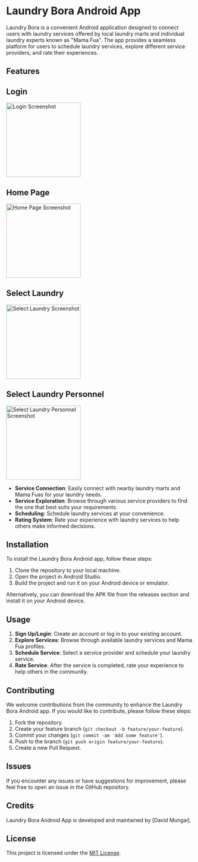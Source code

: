 # Laundry Bora Android App

Laundry Bora is a convenient Android application designed to connect users with laundry services offered by local laundry marts and individual laundry experts known as "Mama Fua". The app provides a seamless platform for users to schedule laundry services, explore different service providers, and rate their experiences.

## Features

## Login
<img src="https://github.com/dmungai97/LAUNDRY_BORA/assets/64370903/63172691-90e1-4c67-bf52-43556c27719f" alt="Login Screenshot" width="200">

## Home Page
<img src="https://github.com/dmungai97/LAUNDRY_BORA/assets/64370903/aa81796e-700c-4ab3-ae10-5d1b65d49fe2" alt="Home Page Screenshot" width="200">

## Select Laundry
<img src="https://github.com/dmungai97/LAUNDRY_BORA/assets/64370903/df3cb3bb-8b44-4e9b-9b1c-61af6cdbd611" alt="Select Laundry Screenshot" width="200">

## Select Laundry Personnel
<img src="https://github.com/dmungai97/LAUNDRY_BORA/assets/64370903/7c63733d-0bbf-4be2-b172-d4238550199a" alt="Select Laundry Personnel Screenshot" width="200">

- **Service Connection**: Easily connect with nearby laundry marts and Mama Fuas for your laundry needs.
- **Service Exploration**: Browse through various service providers to find the one that best suits your requirements.
- **Scheduling**: Schedule laundry services at your convenience.
- **Rating System**: Rate your experience with laundry services to help others make informed decisions.

## Installation

To install the Laundry Bora Android app, follow these steps:

1. Clone the repository to your local machine.
2. Open the project in Android Studio.
3. Build the project and run it on your Android device or emulator.

Alternatively, you can download the APK file from the releases section and install it on your Android device.

## Usage

1. **Sign Up/Login**: Create an account or log in to your existing account.
2. **Explore Services**: Browse through available laundry services and Mama Fua profiles.
3. **Schedule Service**: Select a service provider and schedule your laundry service.
4. **Rate Service**: After the service is completed, rate your experience to help others in the community.

## Contributing

We welcome contributions from the community to enhance the Laundry Bora Android app. If you would like to contribute, please follow these steps:

1. Fork the repository.
2. Create your feature branch (`git checkout -b feature/your-feature`).
3. Commit your changes (`git commit -am 'Add some feature'`).
4. Push to the branch (`git push origin feature/your-feature`).
5. Create a new Pull Request.

## Issues

If you encounter any issues or have suggestions for improvement, please feel free to open an issue in the GitHub repository.

## Credits

Laundry Bora Android App is developed and maintained by [David Mungai].

## License

This project is licensed under the [MIT License](LICENSE).
